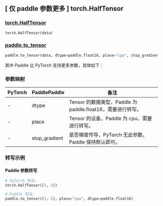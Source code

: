 ## [ 仅 paddle 参数更多 ] torch.HalfTensor

### [torch.HalfTensor](https://pytorch.org/docs/stable/tensors.html)

```python
torch.HalfTensor(data)
```

### [paddle.to_tensor](https://www.paddlepaddle.org.cn/documentation/docs/zh/develop/api/paddle/to_tensor_cn.html#to-tensor)

```python
paddle.to_tensor(data, dtype=paddle.float16, place="cpu", stop_gradient=True)
```

其中 Paddle 比 PyTorch 支持更多参数，具体如下：

### 参数映射

| PyTorch | PaddlePaddle  | 备注                                                        |
| ------- | ------------- | ----------------------------------------------------------- |
| -       | dtype         | Tensor 的数据类型，Paddle 为 paddle.float16，需要进行转写。 |
| -       | place         | Tensor 的设备，Paddle 为 cpu，需要进行转写。                |
| -       | stop_gradient | 是否梯度传导，PyTorch 无此参数，Paddle 保持默认即可。       |

### 转写示例

#### Paddle 参数转写

```python
# PyTorch 写法:
torch.HalfTensor([1, 2])

# Paddle 写法:
paddle.to_tensor([1, 2], place="cpu", dtype=paddle.float16)
```
